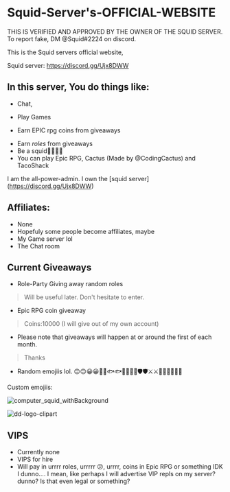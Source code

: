 # Squid-Server's-OFFICIAL-WEBSITE
THIS IS VERIFIED AND APPROVED BY THE OWNER OF THE SQUID SERVER. To report fake, DM @Squid#2224 on discord.

This is the Squid servers official website, 

Squid server: https://discord.gg/Ujx8DWW


## In this server, You do things like:

+ Chat,
- Play Games
* Earn EPIC rpg coins from giveaways
+ Earn _roles_ from giveaways
+ Be a squid🦑🦑😝😝
+ You can play Epic RPG, Cactus (Made by @CodingCactus) and TacoShack




I am the all-power-admin. I own the [squid server] (https://discord.gg/Ujx8DWW)



## Affiliates:
 
+ None
 + Hopefuly some people become affiliates, maybe
  + My Game server lol
  +  The Chat room




## Current Giveaways

 + Role-Party Giving away random roles 
  >Will be useful later. Don't hesitate to enter.

 + Epic RPG coin giveaway
  >Coins:10000 (I will give out of my own account)

  + Please note that giveaways will happen at or around the first of each month.
  >Thanks

  + Random emojiis lol. 🙃🙃😀😀🥒🥒🐟🐟🐠🐠🐡🐡🛡🛡⚔⚔🦈🦈🦑🦑🌮🌮

Custom emojiis:


![computer_squid_withBackground](https://storage.googleapis.com/replit/images/1594823269444_627377ad692e8aa543e517f91b8d92e4.png)

![dd-logo-clipart](https://storage.googleapis.com/replit/images/1594823347673_7cc840e7587725db7e3c20a6e319e9fd.png)



## VIPS
+ Currently none
+ VIPS for hire
+ Will pay in urrrr roles, urrrrr 😕, urrrr, coins in Epic RPG or something IDK I dunno.... I mean, like perhaps I will advertise VIP repls on my server? dunno? Is that even legal or something?